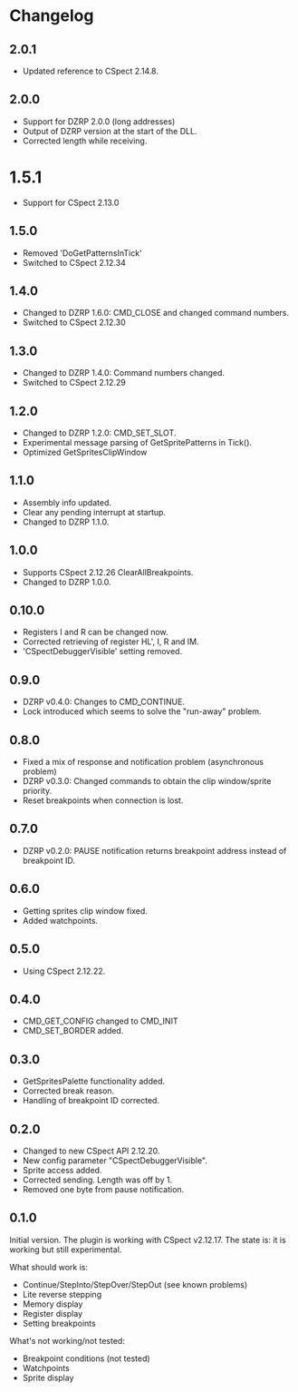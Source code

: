 # Changelog

## 2.0.1
- Updated reference to CSpect 2.14.8.

## 2.0.0
- Support for DZRP 2.0.0 (long addresses)
- Output of DZRP version at the start of the DLL.
- Corrected length while receiving.

# 1.5.1
- Support for CSpect 2.13.0

## 1.5.0
- Removed 'DoGetPatternsInTick'
- Switched to CSpect 2.12.34

## 1.4.0
- Changed to DZRP 1.6.0: CMD_CLOSE and changed command numbers.
- Switched to CSpect 2.12.30

## 1.3.0
- Changed to DZRP 1.4.0: Command numbers changed.
- Switched to CSpect 2.12.29

## 1.2.0
- Changed to DZRP 1.2.0: CMD_SET_SLOT.
- Experimental message parsing of GetSpritePatterns in Tick().
- Optimized GetSpritesClipWindow

## 1.1.0
- Assembly info updated.
- Clear any pending interrupt at startup.
- Changed to DZRP 1.1.0.


## 1.0.0
- Supports CSpect 2.12.26 ClearAllBreakpoints.
- Changed to DZRP 1.0.0.

## 0.10.0
- Registers I and R can be changed now.
- Corrected retrieving of register HL', I, R and IM.
- 'CSpectDebuggerVisible' setting removed.

## 0.9.0
- DZRP v0.4.0: Changes to CMD_CONTINUE.
- Lock introduced which seems to solve the "run-away" problem.

## 0.8.0
- Fixed a mix of response and notification problem (asynchronous problem)
- DZRP v0.3.0: Changed commands to obtain the clip window/sprite priority.
- Reset breakpoints when connection is lost.

## 0.7.0
- DZRP v0.2.0: PAUSE notification returns breakpoint address instead of breakpoint ID.

## 0.6.0
- Getting sprites clip window fixed.
- Added watchpoints.

## 0.5.0
- Using CSpect 2.12.22.

## 0.4.0
- CMD_GET_CONFIG changed to CMD_INIT
- CMD_SET_BORDER added.

## 0.3.0
- GetSpritesPalette functionality added.
- Corrected break reason.
- Handling of breakpoint ID corrected.

## 0.2.0
- Changed to new CSpect API 2.12.20.
- New config parameter "CSpectDebuggerVisible".
- Sprite access added.
- Corrected sending. Length was off by 1.
- Removed one byte from pause notification.

## 0.1.0
Initial version.
The plugin is working with CSpect v2.12.17.
The state is: it is working but still experimental.

What should work is:
- Continue/StepInto/StepOver/StepOut (see known problems)
- Lite reverse stepping
- Memory display
- Register display
- Setting breakpoints

What's not working/not tested:
- Breakpoint conditions (not tested)
- Watchpoints
- Sprite display

